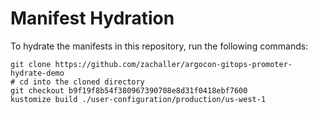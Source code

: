 # Manifest Hydration

To hydrate the manifests in this repository, run the following commands:

```shell
git clone https://github.com/zachaller/argocon-gitops-promoter-hydrate-demo
# cd into the cloned directory
git checkout b9f19f8b54f380967390708e8d31f0418ebf7600
kustomize build ./user-configuration/production/us-west-1
```
